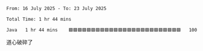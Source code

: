 <!--START_SECTION:waka-->

```txt
From: 16 July 2025 - To: 23 July 2025

Total Time: 1 hr 44 mins

Java   1 hr 44 mins    🟩🟩🟩🟩🟩🟩🟩🟩🟩🟩🟩🟩🟩🟩🟩🟩🟩🟩🟩🟩🟩🟩🟩🟩🟩   100.00 %
```

<!--END_SECTION:waka-->

道心破碎了
